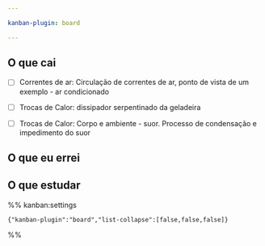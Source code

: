 ```yaml
---

kanban-plugin: board

---
```


## O que cai

- [ ] Correntes de ar: Circulação de correntes de ar, ponto de vista de um exemplo - ar condicionado
- [ ] Trocas de Calor: dissipador serpentinado da geladeira
- [ ] Trocas de Calor: Corpo e ambiente - suor. Processo de condensação e impedimento do suor


## O que eu errei



## O que estudar





%% kanban:settings
```
{"kanban-plugin":"board","list-collapse":[false,false,false]}
```
%%